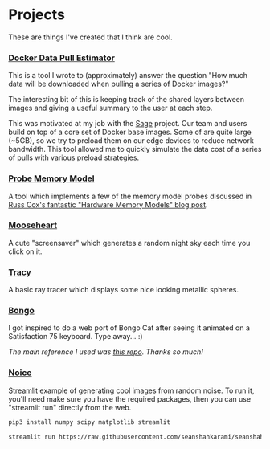 # Projects

These are things I've created that I think are cool.

### [Docker Data Pull Estimator](https://github.com/seanshahkarami/docker-image-pull-size)

This is a tool I wrote to (approximately) answer the question "How much data will be downloaded when
pulling a series of Docker images?"

The interesting bit of this is keeping track of the shared layers between images and giving
a useful summary to the user at each step.

This was motivated at my job with the [Sage](https://sagecontinuum.org) project. Our team and users
build on top of a core set of Docker base images. Some of are quite large (~5GB), so we try to preload them on our
edge devices to reduce network bandwidth. This tool allowed me to quickly simulate the data cost of a series of
pulls with various preload strategies.

### [Probe Memory Model](https://github.com/seanshahkarami/probe-memory-model)

A tool which implements a few of the memory model probes discussed in [Russ Cox's fantastic "Hardware Memory Models" blog post](https://research.swtch.com/hwmm).

### [Mooseheart](mooseheart.html)

A cute "screensaver" which generates a random night sky each time you click on it.

### [Tracy](tracy.html)

A basic ray tracer which displays some nice looking metallic spheres.

### [Bongo](bongo.html)

I got inspired to do a web port of Bongo Cat after seeing it animated on a Satisfaction 75 keyboard. Type away... :)

_The main reference I used was [this repo](https://github.com/pedker/OLED-BongoCat-Revision). Thanks so much!_

### [Noice](https://github.com/seanshahkarami/seanshahkarami.github.io/blob/main/docs/noice.py)

[Streamlit](https://www.streamlit.io) example of generating cool images from random noise. To run
it, you'll need make sure you have the required packages, then you can use "streamlit run" directly from the
web.

```sh
pip3 install numpy scipy matplotlib streamlit

streamlit run https://raw.githubusercontent.com/seanshahkarami/seanshahkarami.github.io/main/docs/noice.py
```
